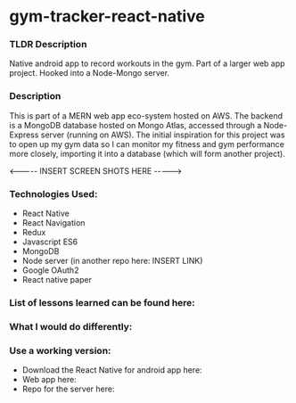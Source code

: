 # gym-tracker-react-native

### TLDR Description
Native android app to record workouts in the gym. 
Part of a larger web app project.
Hooked into a Node-Mongo server.

### Description
This is part of a MERN web app eco-system hosted on AWS. 
The backend is a MongoDB database hosted on Mongo Atlas, accessed through a Node-Express server (running on AWS).
The initial inspiration for this project was to open up my gym data so I can monitor my fitness and gym performance more closely, importing it into a database (which will form another project).

<----- INSERT SCREEN SHOTS HERE ----->

### Technologies Used: 
+ React Native
+ React Navigation
+ Redux
+ Javascript ES6
+ MongoDB
+ Node server (in another repo here: INSERT LINK)
+ Google  OAuth2
+ React native paper

### List of lessons learned can be found here: <LINK>

### What I would do differently:

### Use a working version:
+ Download the React Native for android app here: <INSERT LINK>
+ Web app here: <INSERT LINK>
+ Repo for the server here: <INSERT LINK>
